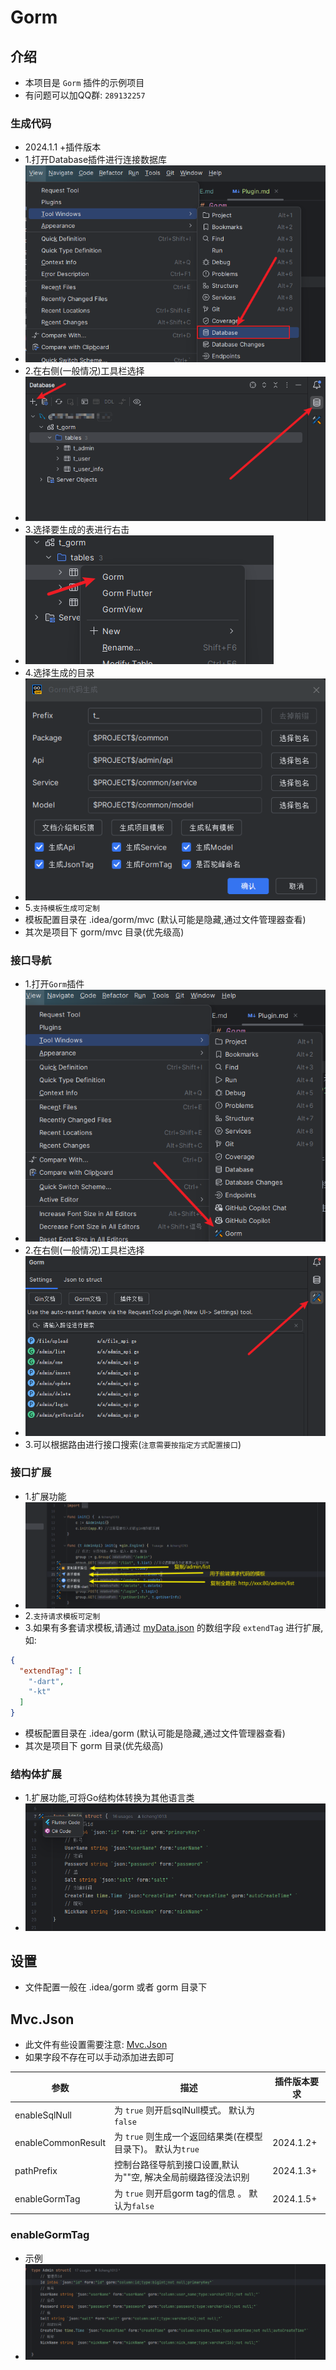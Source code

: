 # Gorm

## 介绍

- 本项目是 `Gorm` 插件的示例项目
- 有问题可以加QQ群: `289132257`

### 生成代码

- 2024.1.1 +插件版本
- 1.打开Database插件进行连接数据库
- ![](image/img_3.png)
- 2.在右侧(一般情况)工具栏选择
- ![](image/img_4.png)
- 3.选择要生成的表进行右击
- ![](image/img_5.png)
- 4.选择生成的目录
- ![](image/img_6.png)
- 5.`支持模板生成可定制` 
- 模板配置目录在 .idea/gorm/mvc (默认可能是隐藏,通过文件管理器查看)
- 其次是项目下 gorm/mvc 目录(优先级高)

### 接口导航

- 1.打开`Gorm`插件
- ![](image/router/img.png)
- 2.在右侧(一般情况)工具栏选择
- ![](image/router/img_1.png)
- 3.可以根据路由进行接口搜索(`注意需要按指定方式配置接口`)

### 接口扩展

- 1.扩展功能
- ![](image/router/img_2.png)
- 2.`支持请求模板可定制`
- 3.如果有多套请求模板,请通过 [myData.json](gorm/myData.json) 的数组字段 `extendTag` 进行扩展,如:

```json
{
  "extendTag": [
    "-dart",
    "-kt"
  ]
}
```
- 模板配置目录在 .idea/gorm (默认可能是隐藏,通过文件管理器查看)
- 其次是项目下 gorm 目录(优先级高)

### 结构体扩展

- 1.扩展功能,可将Go结构体转换为其他语言类
- ![](image/router/img_3.png)


## 设置

- 文件配置一般在 .idea/gorm 或者 gorm 目录下

## Mvc.Json

- 此文件有些设置需要注意: [Mvc.Json](gorm/Mvc.Json)
- 如果字段不存在可以手动添加进去即可
 
| 参数                 | 描述                                     | 插件版本要求    |
|--------------------|----------------------------------------|-----------|
| enableSqlNull      | 为 `true` 则开启sqlNull模式。 默认为`false`      |           |
| enableCommonResult | 为 `true` 则生成一个返回结果类(在模型目录下)。 默认为`true` | 2024.1.2+ |
| pathPrefix         | 控制台路径导航到接口设置,默认为""空, 解决全局前缀路径没法识别      | 2024.1.3+ |
| enableGormTag      | 为 `true` 则开启gorm tag的信息 。 默认为`false`    | 2024.1.5+ |


### enableGormTag

- 示例
- ![](image/img_7.png)

